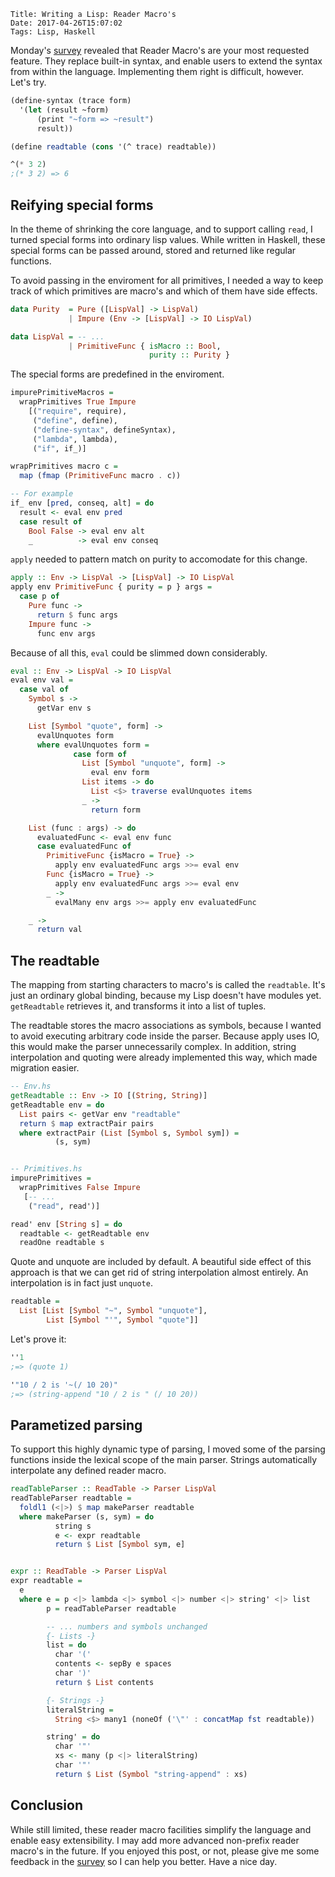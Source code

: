     Title: Writing a Lisp: Reader Macro's
    Date: 2017-04-26T15:07:02
    Tags: Lisp, Haskell

Monday's [survey](http://reinvanderwoerd.nl/blog/2017/04/24/writing-a-lisp-help-me-decide-what-to-tackle-next/) revealed that Reader Macro's are your most requested feature. They replace built-in syntax, and enable users to extend the syntax from within the language. Implementing them right is difficult, however. Let's try.

<!-- more -->

```scheme
(define-syntax (trace form)
  '(let (result ~form)
      (print "~form => ~result")
      result))

(define readtable (cons '(^ trace) readtable))

^(* 3 2)
;(* 3 2) => 6
```


## Reifying special forms
In the theme of shrinking the core language, and to support calling `read`, I turned special forms into ordinary lisp values.
While written in Haskell, these special forms can be passed around, stored and returned like regular functions.

To avoid passing in the enviroment for all primitives, I needed a way to keep track of which primitives are macro's and which of them have side effects.

```haskell
data Purity  = Pure ([LispVal] -> LispVal)
             | Impure (Env -> [LispVal] -> IO LispVal)

data LispVal = -- ...
             | PrimitiveFunc { isMacro :: Bool, 
                               purity :: Purity }
```

The special forms are predefined in the enviroment.

```haskell
impurePrimitiveMacros =
  wrapPrimitives True Impure
    [("require", require),
     ("define", define),
     ("define-syntax", defineSyntax),
     ("lambda", lambda),
     ("if", if_)]

wrapPrimitives macro c =
  map (fmap (PrimitiveFunc macro . c))

-- For example
if_ env [pred, conseq, alt] = do
  result <- eval env pred
  case result of
    Bool False -> eval env alt
    _          -> eval env conseq
```

`apply` needed to pattern match on purity to accomodate for this change.

```haskell
apply :: Env -> LispVal -> [LispVal] -> IO LispVal
apply env PrimitiveFunc { purity = p } args =
  case p of
    Pure func ->
      return $ func args
    Impure func ->
      func env args
```

Because of all this, `eval` could be slimmed down considerably.

```haskell
eval :: Env -> LispVal -> IO LispVal
eval env val =
  case val of
    Symbol s ->
      getVar env s

    List [Symbol "quote", form] ->
      evalUnquotes form
      where evalUnquotes form =
              case form of
                List [Symbol "unquote", form] ->
                  eval env form
                List items -> do
                  List <$> traverse evalUnquotes items
                _ ->
                  return form

    List (func : args) -> do
      evaluatedFunc <- eval env func
      case evaluatedFunc of
        PrimitiveFunc {isMacro = True} ->
          apply env evaluatedFunc args >>= eval env
        Func {isMacro = True} ->
          apply env evaluatedFunc args >>= eval env
        _ ->
          evalMany env args >>= apply env evaluatedFunc

    _ ->
      return val
```


## The readtable
The mapping from starting characters to macro's is called the `readtable`.
It's just an ordinary global binding, because my Lisp doesn't have modules yet.
`getReadtable` retrieves it, and transforms it into a list of tuples.

The readtable stores the macro associations as symbols, because I wanted to avoid executing arbitrary code inside the parser. Because apply uses IO, this would make the parser unnecessarily complex. In addition, string interpolation and quoting were already implemented this way, which made migration easier.

```haskell
-- Env.hs
getReadtable :: Env -> IO [(String, String)]
getReadtable env = do
  List pairs <- getVar env "readtable"
  return $ map extractPair pairs
  where extractPair (List [Symbol s, Symbol sym]) =
          (s, sym)


-- Primitives.hs
impurePrimitives =
  wrapPrimitives False Impure
   [-- ...
    ("read", read')]

read' env [String s] = do
  readtable <- getReadtable env
  readOne readtable s
```

Quote and unquote are included by default. 
A beautiful side effect of this approach is that we can get rid of string interpolation almost entirely. An interpolation is in fact just `unquote`.

```haskell
readtable =
  List [List [Symbol "~", Symbol "unquote"],
        List [Symbol "'", Symbol "quote"]]
```

Let's prove it:

```scheme
''1 
;=> (quote 1)

'"10 / 2 is '~(/ 10 20)" 
;=> (string-append "10 / 2 is " (/ 10 20))
```

## Parametized parsing
To support this highly dynamic type of parsing, I moved some of the parsing functions inside the lexical scope of the main parser.
Strings automatically interpolate any defined reader macro. 

```haskell
readTableParser :: ReadTable -> Parser LispVal
readTableParser readtable =
  foldl1 (<|>) $ map makeParser readtable
  where makeParser (s, sym) = do
          string s
          e <- expr readtable
          return $ List [Symbol sym, e]


expr :: ReadTable -> Parser LispVal
expr readtable =
  e
  where e = p <|> lambda <|> symbol <|> number <|> string' <|> list
        p = readTableParser readtable

        -- ... numbers and symbols unchanged
        {- Lists -}
        list = do
          char '('
          contents <- sepBy e spaces
          char ')'
          return $ List contents

        {- Strings -}
        literalString =
          String <$> many1 (noneOf ('\"' : concatMap fst readtable))

        string' = do
          char '"'
          xs <- many (p <|> literalString)
          char '"'
          return $ List (Symbol "string-append" : xs)
```


## Conclusion
While still limited, these reader macro facilities simplify the language and enable easy extensibility.
I may add more advanced non-prefix reader macro's in the future.
If you enjoyed this post, or not, please give me some feedback in the [survey](http://reinvanderwoerd.nl/blog/2017/04/24/writing-a-lisp-help-me-decide-what-to-tackle-next/) so I can help you better. Have a nice day. 